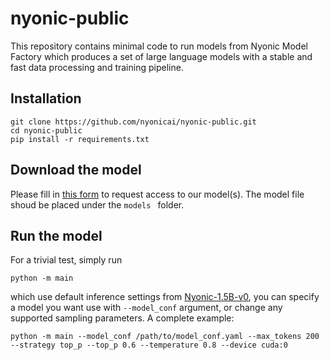 # nyonic-public 
This repository contains minimal code to run models from Nyonic Model Factory which produces a set of large language models with a stable and fast data processing and training pipeline. 
## Installation
```
git clone https://github.com/nyonicai/nyonic-public.git
cd nyonic-public
pip install -r requirements.txt
```

## Download the model
Please fill in [this form](https://zwowqi2t3sp.feishu.cn/share/base/form/shrcnwzXRwoHfyrpPd4oHpRJqLd) to request access to our model(s). The model file shoud be placed under the `models ` folder.



## Run the model
For a trivial test, simply run

```
python -m main
```

which use default inference settings from [Nyonic-1.5B-v0](confs/nyonic_1.5B_v0.yaml), you can specify a model you want use with `--model_conf` argument, or change any supported sampling parameters. A complete example:

```
python -m main --model_conf /path/to/model_conf.yaml --max_tokens 200 --strategy top_p --top_p 0.6 --temperature 0.8 --device cuda:0
```


